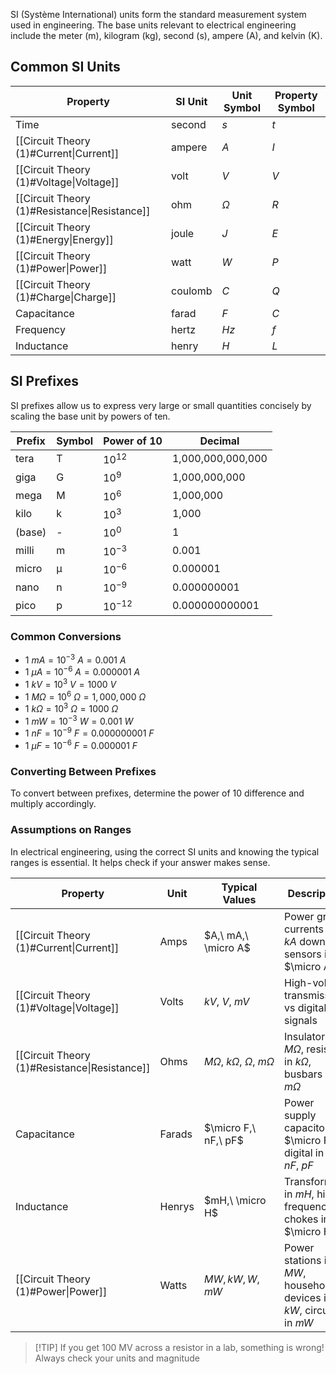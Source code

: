 
SI (Système International) units form the standard measurement system used in engineering. The base units relevant to electrical engineering include the meter (m), kilogram (kg), second (s), ampere (A), and kelvin (K).

## Common SI Units

| Property                                      | SI Unit | Unit Symbol | Property Symbol |
| --------------------------------------------- | ------- | ----------- | --------------- |
| Time                                          | second  | $s$         | $t$             |
| [[Circuit Theory (1)#Current\|Current]]       | ampere  | $A$         | $I$             |
| [[Circuit Theory (1)#Voltage\|Voltage]]       | volt    | $V$         | $V$             |
| [[Circuit Theory (1)#Resistance\|Resistance]] | ohm     | $\Omega$    | $R$             |
| [[Circuit Theory (1)#Energy\|Energy]]         | joule   | $J$         | $E$             |
| [[Circuit Theory (1)#Power\|Power]]           | watt    | $W$         | $P$             |
| [[Circuit Theory (1)#Charge\|Charge]]         | coulomb | $C$         | $Q$             |
| Capacitance                                   | farad   | $F$         | $C$             |
| Frequency                                     | hertz   | $Hz$        | $f$             |
| Inductance                                    | henry   | $H$         | $L$             |

## SI Prefixes

SI prefixes allow us to express very large or small quantities concisely by scaling the base unit by powers of ten.

| Prefix | Symbol | Power of 10 | Decimal           |
| ------ | ------ | ----------- | ----------------- |
| tera   | T      | $10^{12}$   | 1,000,000,000,000 |
| giga   | G      | $10^9$      | 1,000,000,000     |
| mega   | M      | $10^6$      | 1,000,000         |
| kilo   | k      | $10^3$      | 1,000             |
| (base) | -      | $10^0$      | 1                 |
| milli  | m      | $10^{-3}$   | 0.001             |
| micro  | μ      | $10^{-6}$   | 0.000001          |
| nano   | n      | $10^{-9}$   | 0.000000001       |
| pico   | p      | $10^{-12}$  | 0.000000000001    |

### Common Conversions

* $1\ mA = 10^{-3}\ A = 0.001\ A$
* $1\ μA = 10^{-6}\ A = 0.000001\ A$
* $1\ kV = 10^3\ V = 1000\ V$
* $1\ MΩ = 10^6\ Ω = 1,000,000\ Ω$
* $1\ kΩ = 10^3\ Ω = 1000\ Ω$
* $1\ mW = 10^{-3}\ W = 0.001\ W$
* $1\ nF = 10^{-9}\ F = 0.000000001\ F$
* $1\ μF = 10^{-6}\ F = 0.000001\ F$

### Converting Between Prefixes

To convert between prefixes, determine the power of 10 difference and multiply accordingly.

### Assumptions on Ranges

In electrical engineering, using the correct SI units and knowing the typical ranges is essential. It helps check if your answer makes sense.

| Property                                      | Unit   | Typical Values                            | Description                                                              |
| --------------------------------------------- | ------ | ----------------------------------------- | ------------------------------------------------------------------------ |
| [[Circuit Theory (1)#Current\|Current]]       | Amps   | $A,\ mA,\ \micro A$                       | Power grid currents in $kA$ down to sensors in $\micro A$                |
| [[Circuit Theory (1)#Voltage\|Voltage]]       | Volts  | $kV,\ V,\ mV$                             | High-voltage transmission vs digital signals                             |
| [[Circuit Theory (1)#Resistance\|Resistance]] | Ohms   | $M \Omega,\ k \Omega,\ \Omega,\ m \Omega$ | Insulators in $M \Omega$, resistors in $k \Omega$, busbars in $m \Omega$ |
| Capacitance                                   | Farads | $\micro F,\ nF,\ pF$                      | Power supply capacitors in $\micro F$, digital in $nF,\ pF$              |
| Inductance                                    | Henrys | $mH,\ \micro H$                           | Transformers in $mH$, high-frequency chokes in $\micro H$                |
| [[Circuit Theory (1)#Power\|Power]]           | Watts  | $MW, kW, W, mW$                           | Power stations in $MW$, household devices in $kW$, circuits in $mW$      |

> [!TIP] If you get 100 MV across a resistor in a lab, something is wrong!
> Always check your units and magnitude

